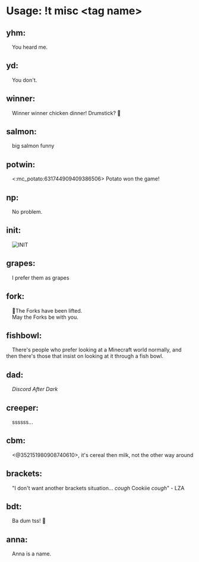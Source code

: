 # Usage: !t misc \<tag name>
## yhm:  
&nbsp;&nbsp;&nbsp;&nbsp;You heard me.
  
## yd:  
&nbsp;&nbsp;&nbsp;&nbsp;You don't.
  
## winner:  
&nbsp;&nbsp;&nbsp;&nbsp;Winner winner chicken dinner! Drumstick? 🍗
  
## salmon:  
&nbsp;&nbsp;&nbsp;&nbsp;big salmon funny
  
## potwin:  
&nbsp;&nbsp;&nbsp;&nbsp;<:mc_potato:631744909409386506> Potato won the game!
  
## np:  
&nbsp;&nbsp;&nbsp;&nbsp;No problem.
  
## init:  
&nbsp;&nbsp;&nbsp;&nbsp;![INIT](https://github.com/user-attachments/assets/4a5a1b6d-7511-4dbf-bd52-f3279c384e43)
  
## grapes:  
&nbsp;&nbsp;&nbsp;&nbsp;I prefer them as grapes
  
## fork:  
&nbsp;&nbsp;&nbsp;&nbsp;🍴The Forks have been lifted.  
&nbsp;&nbsp;&nbsp;&nbsp;May the Forks be with you.
  
## fishbowl:  
&nbsp;&nbsp;&nbsp;&nbsp;There's people who prefer looking at a Minecraft world normally, and then there's those that insist on looking at it through a fish bowl.
  
## dad:  
&nbsp;&nbsp;&nbsp;&nbsp;_Discord After Dark_
  
## creeper:  
&nbsp;&nbsp;&nbsp;&nbsp;ssssss...
  
## cbm:  
&nbsp;&nbsp;&nbsp;&nbsp;<@352151980908740610>, it's cereal then milk, not the other way around
  
## brackets:  
&nbsp;&nbsp;&nbsp;&nbsp;"I don't want another brackets situation... *cough* Cookiie *cough*" - LZA  
  
## bdt:  
&nbsp;&nbsp;&nbsp;&nbsp;Ba dum tss! :drum:  
  
## anna:  
&nbsp;&nbsp;&nbsp;&nbsp;Anna is a name.
